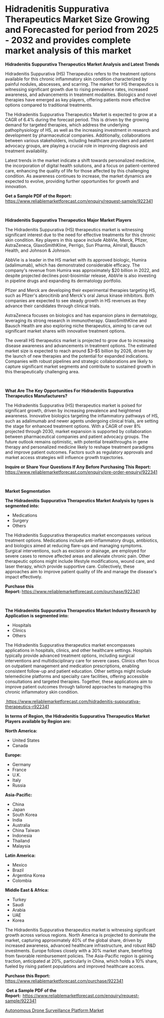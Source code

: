 <p><h1>Hidradenitis Suppurativa Therapeutics Market Size Growing and Forecasted for period from 2025 - 2032 and provides complete market analysis of this market</h1></p><p><strong>Hidradenitis Suppurativa Therapeutics Market Analysis and Latest Trends</strong></p>
<p><p>Hidradenitis Suppurativa (HS) Therapeutics refers to the treatment options available for this chronic inflammatory skin condition characterized by painful nodules, abscesses, and scarring. The market for HS therapeutics is witnessing significant growth due to rising prevalence rates, increased awareness, and advancements in treatment modalities. Biologics and novel therapies have emerged as key players, offering patients more effective options compared to traditional treatments. </p><p>The Hidradenitis Suppurativa Therapeutics Market is expected to grow at a CAGR of 6.4% during the forecast period. This is driven by the growing demand for targeted therapies, which address the underlying pathophysiology of HS, as well as the increasing investment in research and development by pharmaceutical companies. Additionally, collaborations between various stakeholders, including healthcare providers and patient advocacy groups, are playing a crucial role in improving diagnosis and treatment availability. </p><p>Latest trends in the market indicate a shift towards personalized medicine, the incorporation of digital health solutions, and a focus on patient-centered care, enhancing the quality of life for those affected by this challenging condition. As awareness continues to increase, the market dynamics are expected to evolve, providing further opportunities for growth and innovation.</p></p>
<p><strong>Get a Sample PDF of the Report:&nbsp;</strong> <a href="https://www.reliablemarketforecast.com/enquiry/request-sample/922341?utm_campaign=3049&utm_medium=2&utm_source=Github&utm_content=ia&utm_term=07032025&utm_id=hidradenitis-suppurativa-therapeutics">https://www.reliablemarketforecast.com/enquiry/request-sample/922341</a></p>
<p>&nbsp;</p>
<p><strong>Hidradenitis Suppurativa Therapeutics Major Market Players</strong></p>
<p><p>The Hidradenitis Suppurativa (HS) therapeutics market is witnessing significant interest due to the need for effective treatments for this chronic skin condition. Key players in this space include AbbVie, Merck, Pfizer, AstraZeneca, GlaxoSmithKline, Perrigo, Sun Pharma, Almirall, Bausch Health, and Johnson & Johnson.</p><p>AbbVie is a leader in the HS market with its approved biologic, Humira (adalimumab), which has demonstrated considerable efficacy. The company's revenue from Humira was approximately $20 billion in 2022, and despite projected declines post-biosimilar release, AbbVie is also investing in pipeline drugs and expanding its dermatology portfolio.</p><p>Pfizer and Merck are developing their experimental therapies targeting HS, such as Pfizer's abrocitinib and Merck's oral Janus kinase inhibitors. Both companies are expected to see steady growth in HS revenues as they advance their candidates through clinical trials.</p><p>AstraZeneca focuses on biologics and has expansion plans in dermatology, leveraging its strong research in immunotherapy. GlaxoSmithKline and Bausch Health are also exploring niche therapeutics, aiming to carve out significant market shares with innovative treatment options.</p><p>The overall HS therapeutics market is projected to grow due to increasing disease awareness and advancements in treatment options. The estimated market size is expected to reach around $3–$5 billion by 2026, driven by the launch of new therapies and the potential for expanded indications. Companies with robust pipelines and strategic collaborations are likely to capture significant market segments and contribute to sustained growth in this therapeutically challenging area.</p></p>
<p>&nbsp;</p>
<p><strong>What Are The Key Opportunities For Hidradenitis Suppurativa Therapeutics Manufacturers?</strong></p>
<p><p>The Hidradenitis Suppurativa (HS) therapeutics market is poised for significant growth, driven by increasing prevalence and heightened awareness. Innovative biologics targeting the inflammatory pathways of HS, such as adalimumab and newer agents undergoing clinical trials, are setting the stage for enhanced treatment options. With a CAGR of over 8% projected through 2030, market expansion is supported by collaboration between pharmaceutical companies and patient advocacy groups. The future outlook remains optimistic, with potential breakthroughs in gene therapy and personalized medicine likely to reshape treatment paradigms and improve patient outcomes. Factors such as regulatory approvals and market access strategies will influence growth trajectories.</p></p>
<p><strong>Inquire or Share Your Questions If Any Before Purchasing This Report:</strong> <a href="https://www.reliablemarketforecast.com/enquiry/pre-order-enquiry/922341?utm_campaign=3049&utm_medium=2&utm_source=Github&utm_content=ia&utm_term=07032025&utm_id=hidradenitis-suppurativa-therapeutics">https://www.reliablemarketforecast.com/enquiry/pre-order-enquiry/922341</a></p>
<p>&nbsp;</p>
<p><strong>Market Segmentation</strong></p>
<p><strong>The Hidradenitis Suppurativa Therapeutics Market Analysis by types is segmented into:</strong></p>
<p><ul><li>Medications</li><li>Surgery</li><li>Others</li></ul></p>
<p><p>The Hidradenitis Suppurativa therapeutics market encompasses various treatment options. Medications include anti-inflammatory drugs, antibiotics, and biologics aimed at reducing flare-ups and managing symptoms. Surgical interventions, such as excision or drainage, are employed for severe cases to remove affected areas and alleviate chronic pain. Other therapeutic options might include lifestyle modifications, wound care, and laser therapy, which provide supportive care. Collectively, these approaches aim to improve patient quality of life and manage the disease's impact effectively.</p></p>
<p><strong>Purchase this Report:&nbsp;</strong><a href="https://www.reliablemarketforecast.com/purchase/922341?utm_campaign=3049&utm_medium=2&utm_source=Github&utm_content=ia&utm_term=07032025&utm_id=hidradenitis-suppurativa-therapeutics">https://www.reliablemarketforecast.com/purchase/922341</a></p>
<p>&nbsp;</p>
<p><strong>The Hidradenitis Suppurativa Therapeutics Market Industry Research by Application is segmented into:</strong></p>
<p><ul><li>Hospitals</li><li>Clinics</li><li>Others</li></ul></p>
<p><p>The Hidradenitis Suppurativa therapeutics market encompasses applications in hospitals, clinics, and other healthcare settings. Hospitals typically provide advanced treatment options, including surgical interventions and multidisciplinary care for severe cases. Clinics often focus on outpatient management and medication prescriptions, enabling consistent follow-up and patient education. Other settings might include telemedicine platforms and specialty care facilities, offering accessible consultations and targeted therapies. Together, these applications aim to improve patient outcomes through tailored approaches to managing this chronic inflammatory skin condition.</p></p>
<p><a href="https://www.reliablemarketforecast.com/hidradenitis-suppurativa-therapeutics-r922341?utm_campaign=3049&utm_medium=2&utm_source=Github&utm_content=ia&utm_term=07032025&utm_id=hidradenitis-suppurativa-therapeutics">&nbsp;https://www.reliablemarketforecast.com/hidradenitis-suppurativa-therapeutics-r922341</a></p>
<p><strong>In terms of Region, the Hidradenitis Suppurativa Therapeutics Market Players available by Region are:</strong></p>
<p>
    <p> <strong> North America: </strong>
        <ul>
            <li>United States</li>
            <li>Canada</li>
        </ul>
        </p> 
    <p> <strong> Europe: </strong>
        <ul>
            <li>Germany</li>
            <li>France</li>
            <li>U.K.</li>
            <li>Italy</li>
            <li>Russia</li>
        </ul>
        </p> 
    <p> <strong> Asia-Pacific: </strong>
        <ul>
            <li>China</li>
            <li>Japan</li>
            <li>South Korea</li>
            <li>India</li>
            <li>Australia</li>
            <li>China Taiwan</li>
            <li>Indonesia</li>
            <li>Thailand</li>
            <li>Malaysia</li>
        </ul>
        </p> 
    <p> <strong> Latin America: </strong>
        <ul>
            <li>Mexico</li>
            <li>Brazil</li>
            <li>Argentina Korea</li>
            <li>Colombia</li>
        </ul>
        </p> 
    <p> <strong> Middle East & Africa: </strong>
        <ul>
            <li>Turkey</li>
            <li>Saudi</li>
            <li>Arabia</li>
            <li>UAE</li>
            <li>Korea</li>
        </ul>
    </p>
    </p>
<p><p>The Hidradenitis Suppurativa therapeutics market is witnessing significant growth across various regions. North America is projected to dominate the market, capturing approximately 40% of the global share, driven by increased awareness, advanced healthcare infrastructure, and robust R&D investments. Europe follows closely with a 30% market share, benefiting from favorable reimbursement policies. The Asia-Pacific region is gaining traction, anticipated at 20%, particularly in China, which holds a 10% share, fueled by rising patient populations and improved healthcare access.</p></p>
<p><strong>Purchase this Report: </strong><a href="https://www.reliablemarketforecast.com/purchase/922341?utm_campaign=3049&utm_medium=2&utm_source=Github&utm_content=ia&utm_term=07032025&utm_id=hidradenitis-suppurativa-therapeutics">https://www.reliablemarketforecast.com/purchase/922341</a></p>
<p>&nbsp;<strong>Get a Sample PDF of the Report:&nbsp;&nbsp;</strong><a href="https://www.reliablemarketforecast.com/enquiry/request-sample/922341?utm_campaign=3049&utm_medium=2&utm_source=Github&utm_content=ia&utm_term=07032025&utm_id=hidradenitis-suppurativa-therapeutics">https://www.reliablemarketforecast.com/enquiry/request-sample/922341</a></p>
<p><strong></strong></p>
<p><p><a href="https://github.com/briandahm87/Market-Research-Report-List-1/blob/main/autonomous-drone-surveillance-platform-market.md?utm_campaign=3049&utm_medium=2&utm_source=Github&utm_content=ia&utm_term=07032025&utm_id=hidradenitis-suppurativa-therapeutics">Autonomous Drone Surveillance Platform Market</a></p></p>
